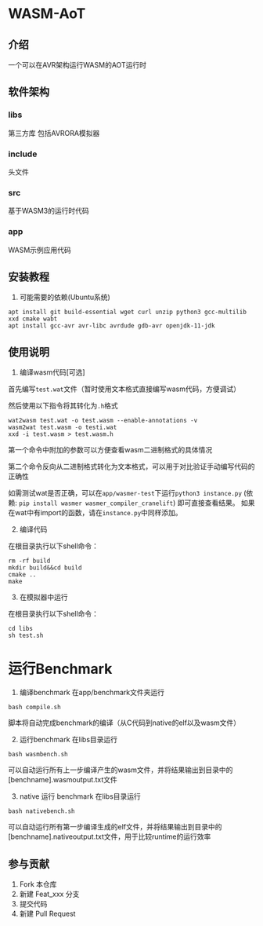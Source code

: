 # WASM-AoT

## 介绍
一个可以在AVR架构运行WASM的AOT运行时

## 软件架构
### libs
第三方库
包括AVRORA模拟器
### include
头文件
### src
基于WASM3的运行时代码
### app
WASM示例应用代码


## 安装教程

1.  可能需要的依赖(Ubuntu系统)
```
apt install git build-essential wget curl unzip python3 gcc-multilib xxd cmake wabt
apt install gcc-avr avr-libc avrdude gdb-avr openjdk-11-jdk
```

## 使用说明

1. 编译wasm代码[可选]

首先编写`test.wat`文件（暂时使用文本格式直接编写wasm代码，方便调试）

然后使用以下指令将其转化为`.h`格式
```
wat2wasm test.wat -o test.wasm --enable-annotations -v
wasm2wat test.wasm -o testi.wat  
xxd -i test.wasm > test.wasm.h
```
第一个命令中附加的参数可以方便查看wasm二进制格式的具体情况

第二个命令反向从二进制格式转化为文本格式，可以用于对比验证手动编写代码的正确性

如需测试wat是否正确，可以在`app/wasmer-test`下运行`python3 instance.py`
(依赖: `pip install wasmer wasmer_compiler_cranelift`)
即可直接查看结果。
如果在wat中有import的函数，请在`instance.py`中同样添加。

2.  编译代码

在根目录执行以下shell命令：
```
rm -rf build
mkdir build&&cd build
cmake ..
make
```
3. 在模拟器中运行

在根目录执行以下shell命令：
```
cd libs
sh test.sh
```

# 运行Benchmark
1. 编译benchmark
在app/benchmark文件夹运行
```
bash compile.sh
```
脚本将自动完成benchmark的编译（从C代码到native的elf以及wasm文件）

2. 运行benchmark
在libs目录运行
```
bash wasmbench.sh
```
可以自动运行所有上一步编译产生的wasm文件，并将结果输出到目录中的\[benchname\].wasmoutput.txt文件

3. native 运行 benchmark
在libs目录运行
```
bash nativebench.sh
```
可以自动运行所有第一步编译生成的elf文件，并将结果输出到目录中的\[benchname\].nativeoutput.txt文件，用于比较runtime的运行效率

## 参与贡献

1.  Fork 本仓库
2.  新建 Feat_xxx 分支
3.  提交代码
4.  新建 Pull Request